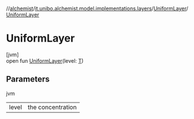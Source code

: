 //[alchemist](../../../index.md)/[it.unibo.alchemist.model.implementations.layers](../index.md)/[UniformLayer](index.md)/[UniformLayer](-uniform-layer.md)

# UniformLayer

[jvm]\
open fun [UniformLayer](-uniform-layer.md)(level: [T](../../it.unibo.alchemist.model.implementations.timedistributions/-weibull-distributed-weibull-time/index.md))

## Parameters

jvm

| | |
|---|---|
| level | the concentration |
